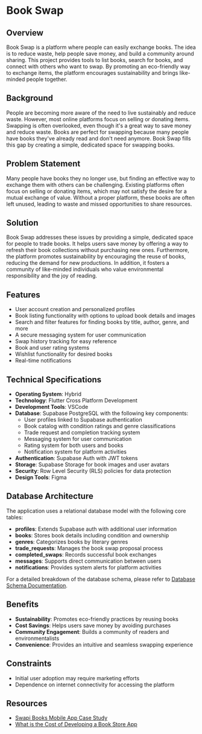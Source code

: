 # Book Swap

## Overview
Book Swap is a platform where people can easily exchange books. The idea is to reduce waste, help people save money, and build a community around sharing. This project provides tools to list books, search for books, and connect with others who want to swap. By promoting an eco-friendly way to exchange items, the platform encourages sustainability and brings like-minded people together.

## Background
People are becoming more aware of the need to live sustainably and reduce waste. However, most online platforms focus on selling or donating items. Swapping is often overlooked, even though it's a great way to save money and reduce waste. Books are perfect for swapping because many people have books they've already read and don't need anymore. Book Swap fills this gap by creating a simple, dedicated space for swapping books.

## Problem Statement
Many people have books they no longer use, but finding an effective way to exchange them with others can be challenging. Existing platforms often focus on selling or donating items, which may not satisfy the desire for a mutual exchange of value. Without a proper platform, these books are often left unused, leading to waste and missed opportunities to share resources.

## Solution
Book Swap addresses these issues by providing a simple, dedicated space for people to trade books. It helps users save money by offering a way to refresh their book collections without purchasing new ones. Furthermore, the platform promotes sustainability by encouraging the reuse of books, reducing the demand for new productions. In addition, it fosters a community of like-minded individuals who value environmental responsibility and the joy of reading.

## Features
- User account creation and personalized profiles
- Book listing functionality with options to upload book details and images
- Search and filter features for finding books by title, author, genre, and more
- A secure messaging system for user communication
- Swap history tracking for easy reference
- Book and user rating systems
- Wishlist functionality for desired books
- Real-time notifications

## Technical Specifications
- **Operating System**: Hybrid
- **Technology**: Flutter Cross Platform Development
- **Development Tools**: VSCode
- **Database**: Supabase PostgreSQL with the following key components:
  - User profiles linked to Supabase authentication
  - Book catalog with condition ratings and genre classifications
  - Trade request and completion tracking system
  - Messaging system for user communication
  - Rating system for both users and books
  - Notification system for platform activities
- **Authentication**: Supabase Auth with JWT tokens
- **Storage**: Supabase Storage for book images and user avatars
- **Security**: Row Level Security (RLS) policies for data protection
- **Design Tools**: Figma

## Database Architecture
The application uses a relational database model with the following core tables:
- **profiles**: Extends Supabase auth with additional user information
- **books**: Stores book details including condition and ownership
- **genres**: Categorizes books by literary genres
- **trade_requests**: Manages the book swap proposal process
- **completed_swaps**: Records successful book exchanges
- **messages**: Supports direct communication between users
- **notifications**: Provides system alerts for platform activities

For a detailed breakdown of the database schema, please refer to [Database Schema Documentation](./database_schema.md).

## Benefits
- **Sustainability**: Promotes eco-friendly practices by reusing books
- **Cost Savings**: Helps users save money by avoiding purchases
- **Community Engagement**: Builds a community of readers and environmentalists
- **Convenience**: Provides an intuitive and seamless swapping experience

## Constraints
- Initial user adoption may require marketing efforts
- Dependence on internet connectivity for accessing the platform

## Resources
- [Swapi Books Mobile App Case Study](https://medium.com/@oscar7490/swapi-books-mobile-app-case-study-113b19caefdd)
- [What is the Cost of Developing a Book Store App](https://www.appsrhino.com/blogs/what-is-the-cost-of-developing-a-book-store-app)